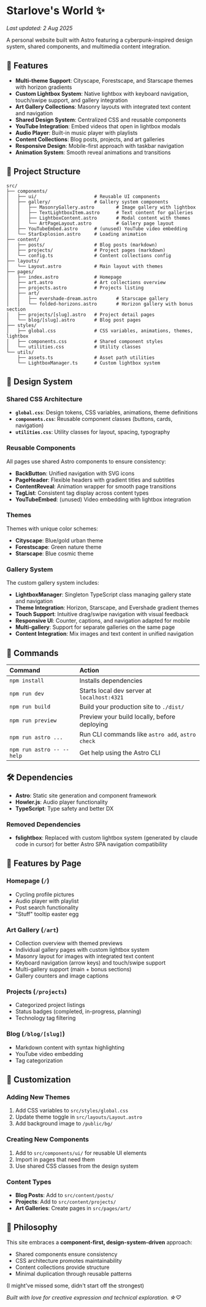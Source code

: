 # Starlove's World ✨

_Last updated: 2 Aug 2025_

A personal website built with Astro featuring a cyberpunk-inspired design system, shared components, and multimedia content integration.

## 🎨 Features

- **Multi-theme Support**: Cityscape, Forestscape, and Starscape themes with horizon gradients
- **Custom Lightbox System**: Native lightbox with keyboard navigation, touch/swipe support, and gallery integration
- **Art Gallery Collections**: Masonry layouts with integrated text content and navigation
- **Shared Design System**: Centralized CSS and reusable components
- **YouTube Integration**: Embed videos that open in lightbox modals
- **Audio Player**: Built-in music player with playlists
- **Content Collections**: Blog posts, projects, and art galleries
- **Responsive Design**: Mobile-first approach with taskbar navigation
- **Animation System**: Smooth reveal animations and transitions

## 🚀 Project Structure

```
src/
├── components/
│   ├── ui/                     # Reusable UI components
│   ├── gallery/                # Gallery system components
│   │   ├── MasonryGallery.astro        # Image gallery with lightbox
│   │   ├── TextLightboxItem.astro      # Text content for galleries
│   │   ├── LightboxContent.astro       # Modal content with themes
│   │   └── ArtPageLayout.astro         # Gallery page layout
│   ├── YouTubeEmbed.astro      # (unused) YouTube video embedding
│   └── StarExplosion.astro     # Loading animation
├── content/
│   ├── posts/                  # Blog posts (markdown)
│   ├── projects/               # Project pages (markdown)
│   └── config.ts               # Content collections config
├── layouts/
│   └── Layout.astro            # Main layout with themes
├── pages/
│   ├── index.astro             # Homepage
│   ├── art.astro               # Art collections overview
│   ├── projects.astro          # Projects listing
│   ├── art/
│   │   ├── evershade-dream.astro       # Starscape gallery
│   │   └── folded-horizons.astro       # Horizon gallery with bonus section
│   ├── projects/[slug].astro   # Project detail pages
│   └── blog/[slug].astro       # Blog post pages
├── styles/
│   ├── global.css              # CSS variables, animations, themes, lightbox
│   ├── components.css          # Shared component styles
│   └── utilities.css           # Utility classes
└── utils/
    ├── assets.ts               # Asset path utilities
    └── LightboxManager.ts      # Custom lightbox system
```

## 🎯 Design System

### Shared CSS Architecture

- **`global.css`**: Design tokens, CSS variables, animations, theme definitions
- **`components.css`**: Reusable component classes (buttons, cards, navigation)
- **`utilities.css`**: Utility classes for layout, spacing, typography

### Reusable Components

All pages use shared Astro components to ensure consistency:

- **BackButton**: Unified navigation with SVG icons
- **PageHeader**: Flexible headers with gradient titles and subtitles
- **ContentReveal**: Animation wrapper for smooth page transitions
- **TagList**: Consistent tag display across content types
- **YouTubeEmbed**: (unused) Video embedding with lightbox integration

### Themes

Themes with unique color schemes:

- **Cityscape**: Blue/gold urban theme
- **Forestscape**: Green nature theme
- **Starscape**: Blue cosmic theme

### Gallery System

The custom gallery system includes:

- **LightboxManager**: Singleton TypeScript class managing gallery state and navigation
- **Theme Integration**: Horizon, Starscape, and Evershade gradient themes
- **Touch Support**: Intuitive drag/swipe navigation with visual feedback
- **Responsive UI**: Counter, captions, and navigation adapted for mobile
- **Multi-gallery**: Support for separate galleries on the same page
- **Content Integration**: Mix images and text content in unified navigation

## 🧞 Commands

| Command                   | Action                                           |
| :------------------------ | :----------------------------------------------- |
| `npm install`             | Installs dependencies                            |
| `npm run dev`             | Starts local dev server at `localhost:4321`      |
| `npm run build`           | Build your production site to `./dist/`          |
| `npm run preview`         | Preview your build locally, before deploying     |
| `npm run astro ...`       | Run CLI commands like `astro add`, `astro check` |
| `npm run astro -- --help` | Get help using the Astro CLI                     |

## 🛠️ Dependencies

- **Astro**: Static site generation and component framework
- **Howler.js**: Audio player functionality
- **TypeScript**: Type safety and better DX

### Removed Dependencies

- **fslightbox**: Replaced with custom lightbox system (generated by claude code in cursor) for better Astro SPA navigation compatibility

## 📱 Features by Page

### Homepage (`/`)

- Cycling profile pictures
- Audio player with playlist
- Post search functionality
- "Stuff" tooltip easter egg

### Art Gallery (`/art`)

- Collection overview with themed previews
- Individual gallery pages with custom lightbox system
- Masonry layout for images with integrated text content
- Keyboard navigation (arrow keys) and touch/swipe support
- Multi-gallery support (main + bonus sections)
- Gallery counters and image captions

### Projects (`/projects`)

- Categorized project listings
- Status badges (completed, in-progress, planning)
- Technology tag filtering

### Blog (`/blog/[slug]`)

- Markdown content with syntax highlighting
- YouTube video embedding
- Tag categorization

## 🎨 Customization

### Adding New Themes

1. Add CSS variables to `src/styles/global.css`
2. Update theme toggle in `src/layouts/Layout.astro`
3. Add background image to `/public/bg/`

### Creating New Components

1. Add to `src/components/ui/` for reusable UI elements
2. Import in pages that need them
3. Use shared CSS classes from the design system

### Content Types

- **Blog Posts**: Add to `src/content/posts/`
- **Projects**: Add to `src/content/projects/`
- **Art Galleries**: Create pages in `src/pages/art/`

## 🌟 Philosophy

This site embraces a **component-first, design-system-driven** approach:

- Shared components ensure consistency
- CSS architecture promotes maintainability
- Content collections provide structure
- Minimal duplication through reusable patterns

(I might've missed some, didn't start off the strongest)

_Built with love for creative expression and technical exploration. ☆♡_
